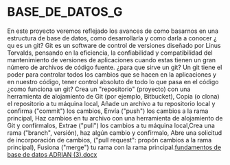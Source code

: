 # BASE_DE_DATOS_G






En este proyecto veremos reflejado los avances de como basarnos en una estructura de base de datos, como desarrollarla y como darla a conocer
¿ qu es un git?
Git es un software de control de versiones diseñado por Linus Torvalds, pensando en la eficiencia, la confiabilidad y compatibilidad del mantenimiento de versiones de aplicaciones cuando estas tienen un gran número de archivos de código fuente.
¿para que sirve un git?
Un git tiene el poder para controlar  todos los cambios que  se hacen en la aplicaciones y en nuestro código, tener control absoluto de todo lo que pasa en el código
  ¿como funciona un git?
Crea un "repositorio" (proyecto) con una herramienta de alojamiento de Git (por ejemplo, Bitbucket), Copia (o clona) el repositorio a tu máquina local, Añade un archivo a tu repositorio local y confirma ("commit") los cambios, Envía ("push") los cambios a la rama principal, Haz cambios en tu archivo con una herramienta de alojamiento de Git y confírmalos, Extrae ("pull") los cambios a tu máquina local,Crea una rama ("branch", versión), haz algún cambio y confírmalo, Abre una solicitud de incorporación de cambios, ("pull request": propón cambios a la rama principal), Fusiona ("merge") tu rama con la rama principal.[fundamentos de base de datos ADRIAN (3).docx](https://github.com/FelipGV/BASE_DE_DATOS_G/files/9825477/fundamentos.de.base.de.datos.ADRIAN.3.docx)
